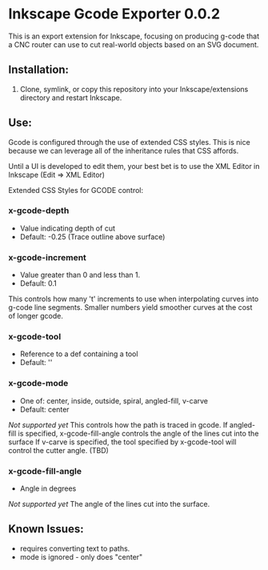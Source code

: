 # Inkscape Gcode Exporter 0.0.2

This is an export extension for Inkscape, focusing on producing g-code
that a CNC router can use to cut real-world objects based on an SVG
document.

## Installation:

1. Clone, symlink, or copy this repository into your
Inkscape/extensions directory and restart Inkscape.

## Use:

Gcode is configured through the use of extended CSS styles. This is
nice because we can leverage all of the inheritance rules that CSS
affords.

Until a UI is developed to edit them, your best bet is to use the XML
Editor in Inkscape (Edit => XML Editor)

Extended CSS Styles for GCODE control:

### x-gcode-depth
* Value indicating depth of cut
* Default: -0.25 (Trace outline above surface)

### x-gcode-increment
* Value greater than 0 and less than 1.
* Default: 0.1

This controls how many 't' increments to use when interpolating curves
into g-code line segments. Smaller numbers yield smoother curves at
the cost of longer gcode.

### x-gcode-tool
* Reference to a def containing a tool
* Default: ''

### x-gcode-mode
* One of: center, inside, outside, spiral, angled-fill, v-carve
* Default: center

*Not supported yet*
This controls how the path is traced in gcode.
If angled-fill is specified, x-gcode-fill-angle controls the angle of the lines cut into the surface
If v-carve is specified, the tool specified by x-gcode-tool will control the cutter angle. (TBD)

### x-gcode-fill-angle
* Angle in degrees

*Not supported yet*
The angle of the lines cut into the surface.

## Known Issues:

* requires converting text to paths.
* mode is ignored - only does "center"
